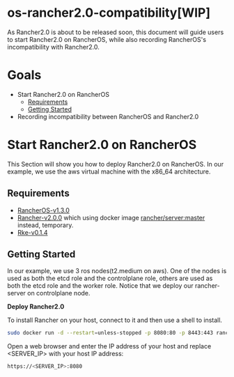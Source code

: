 # os-rancher2.0-compatibility[WIP]
As Rancher2.0 is about to be released soon, this document will guide users to start Rancher2.0 on RancherOS, while also recording RancherOS's incompatibility with Rancher2.0.

# Goals
- Start Rancher2.0 on RancherOS
  - [Requirements](#requirements)
  - [Getting Started](#getting-started)
- Recording incompatibility between RancherOS and Rancher2.0

# Start Rancher2.0 on RancherOS
This Section will show you how to deploy Rancher2.0 on RancherOS. In our example, we use the aws virtual machine with the x86_64 architecture.

## Requirements ##
- [RancherOS-v1.3.0](https://github.com/rancher/os/releases/v1.3.0)
- [Rancher-v2.0.0](https://github.com/rancher/rancher/master) which using docker image [rancher/server:master](https://hub.docker.com/r/rancher/server/tags/) instead, temporary.
- [Rke-v0.1.4](https://github.com/rancher/rke/releases/v0.1.4)

## Getting Started ##
In our example, we use 3 ros nodes(t2.medium on aws). 
One of the nodes is used as both the etcd role and the controlplane role, others are used as both the etcd role and the worker role. 
Notice that we deploy our rancher-server on controlplane node.

**Deploy Rancher2.0**

To install Rancher on your host, connect to it and then use a shell to install.
```bash
sudo docker run -d --restart=unless-stopped -p 8080:80 -p 8443:443 rancher/server:master
```
Open a web browser and enter the IP address of your host and replace <SERVER_IP> with your host IP address:
```bash
https://<SERVER_IP>:8080
```





